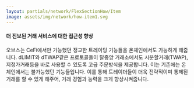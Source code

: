 ```yaml
---
layout: partials/network/FlexSectionHow/Item
image: assets/img/network/how-item1.svg
---
```


#### 더 진보된 거래 서비스에 대한 접근성 향상

오브스는 CeFi에서만 가능했던 정교한 트레이딩 기능들을 온체인에서도 가능하게 해줍니다. dLIMIT와 dTWAP같은 프로토콜들이 탈중앙 거래소에서도 시분할거래(TWAP), 지정가거래등을 바로 사용할 수 있도록 고급 주문방식을 제공합니다. 이는 기존에는 온체인에서는 불가능했던 기능들입니다. 이를 통해 트레이더들이 더욱 전략적이며 통제된 거래를 할 수 있게 해주어, 거래 경험과 능력을 크게 향상시켜줍니다.
